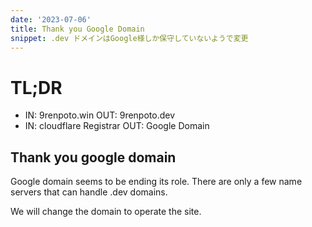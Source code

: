 ```yaml
---
date: '2023-07-06'
title: Thank you Google Domain
snippet: .dev ドメインはGoogle様しか保守していないようで変更
---
```


# TL;DR

- IN: 9renpoto.win OUT: 9renpoto.dev
- IN: cloudflare Registrar OUT: Google Domain

## Thank you google domain

Google domain seems to be ending its role. There are only a few name servers
that can handle .dev domains.

We will change the domain to operate the site.
